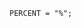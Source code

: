<!-- This file is generated automatically by infrastructure scripts. Please don't edit by hand. -->

```{ .ebnf .slang-ebnf #PERCENT }
PERCENT = "%";
```

